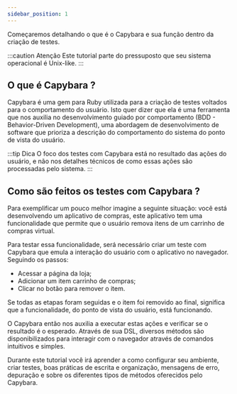 ```yaml
---
sidebar_position: 1
---
```

Começaremos detalhando o que é o Capybara e sua função dentro da criação de testes.

:::caution Atenção
Este tutorial parte do pressuposto que seu sistema operacional é Unix-like.
:::

## O que é Capybara ?

Capybara é uma gem para Ruby utilizada para a criação de testes voltados para o comportamento do usuário. Isto quer dizer que ela é uma ferramenta que nos auxilia no desenvolvimento guiado por comportamento (BDD - Behavior-Driven Development), uma abordagem de desenvolvimento de software que prioriza a descrição do comportamento do sistema do ponto de vista do usuário.

:::tip Dica
O foco dos testes com Capybara está no resultado das ações do usuário, e não nos detalhes técnicos de como essas ações são processadas pelo sistema.
:::

## Como são feitos os testes com Capybara ?

Para exemplificar um pouco melhor imagine a seguinte situação: você está desenvolvendo um aplicativo de compras, este aplicativo tem uma funcionalidade que permite que o usuário remova itens de um carrinho de compras virtual. 

Para testar essa funcionalidade, será necessário criar um teste com Capybara que emula a interação do usuário com o aplicativo no navegador. Seguindo os passos:

* Acessar a página da loja;
* Adicionar um item carrinho de compras;
* Clicar no botão para remover o item.

Se todas as etapas foram seguidas e o item foi removido ao final, significa que a funcionalidade, do ponto de vista do usuário, está funcionando.

O Capybara então nos auxilia a executar estas ações e verificar se o resultado é o esperado. Através de sua DSL, diversos métodos são disponibilizados para interagir com o navegador através de comandos intuitivos e simples. 

Durante este tutorial você irá aprender a como configurar seu ambiente, criar testes, boas práticas de escrita e organização, mensagens de erro, depuração e sobre os diferentes tipos de métodos oferecidos pelo Capybara.
